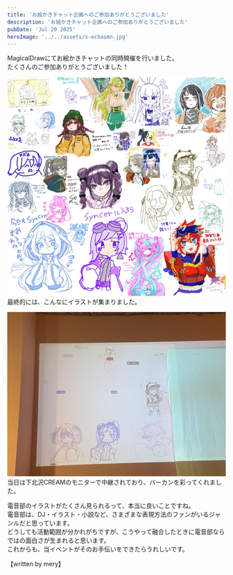 ```yaml
---
title: 'お絵かきチャット企画へのご参加ありがとうございました'
description: 'お絵かきチャット企画へのご参加ありがとうございました'
pubDate: 'Jul 20 2025'
heroImage: '../../assets/s-echasmn.jpg'
---
```


MagicalDrawにてお絵かきチャットの同時開催を行いました。<br>
たくさんのご参加ありがとうございました！

![Intersection_2062無印 絵チャリザルト](../../assets/s-echaresult.jpg)
最終的には、こんなにイラストが集まりました。

![Intersection_2062無印 絵チャ配信の様子](../../assets/s-echakeika.jpg)
当日は下北沢CREAMのモニターで中継されており、バーカンを彩ってくれました。

電音部のイラストがたくさん見られるって、本当に良いことですね。<br>
電音部は、DJ・イラスト・小説など、さまざまな表現方法のファンがいるジャンルだと思っています。<br>
どうしても活動範囲が分かれがちですが、こうやって融合したときに電音部ならではの面白さが生まれると思います。<br>
これからも、当イベントがそのお手伝いをできたらうれしいです。

【written by mery】